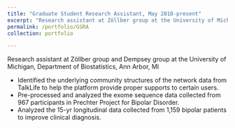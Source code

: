 ```yaml
---
title: "Graduate Student Research Assistant, May 2018-present"
excerpt: "Research assistant at Zöllber group at the University of Michigan, Department of Biostatistics, Ann Arbor, MI"
permalink: /portfolio/GSRA
collection: portfolio

---
```

Research assistant at Zöllber group and Dempsey group at the University of Michigan, Department of Biostatistics, Ann Arbor, MI

* Identified the underlying community structures of the network data from TalkLife to help the platform provide proper supports to certain users.
* Pre-processed and analyzed the exome sequence data collected from 967 participants in Prechter Project for Bipolar Disorder.
* Analyzed the 15-yr longitudinal data collected from 1,159 bipolar patients to improve clinical diagnosis. 
